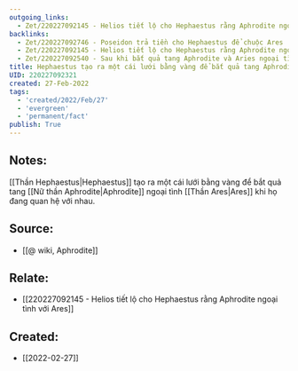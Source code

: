 ```yaml
---
outgoing_links:
  - Zet/220227092145 - Helios tiết lộ cho Hephaestus rằng Aphrodite ngoại tình với Ares
backlinks:
  - Zet/220227092746 - Poseidon trả tiền cho Hephaestus để chuộc Ares
  - Zet/220227092145 - Helios tiết lộ cho Hephaestus rằng Aphrodite ngoại tình với Ares
  - Zet/220227092540 - Sau khi bắt quả tang Aphrodite và Aries ngoại tình, Hephaestus bắt họ bằng lưới vàng và mời các thần chứng kiến
title: Hephaestus tạo ra một cái lưới bằng vàng để bắt quả tang Aphrodite ngoại tình Ares
UID: 220227092321
created: 27-Feb-2022
tags:
  - 'created/2022/Feb/27'
  - 'evergreen'
  - 'permanent/fact'
publish: True
---
```

## Notes:
[[Thần Hephaestus|Hephaestus]] tạo ra một cái lưới bằng vàng để bắt quả tang [[Nữ thần Aphrodite|Aphrodite]] ngoại tình [[Thần Ares|Ares]] khi họ đang quan hệ với nhau.

## Source:
- [[@ wiki, Aphrodite]]

## Relate:
- [[220227092145 - Helios tiết lộ cho Hephaestus rằng Aphrodite ngoại tình với Ares]]
## Created:
- [[2022-02-27]]
